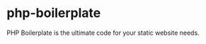 php-boilerplate
===============

PHP Boilerplate is the ultimate code for your static website needs.